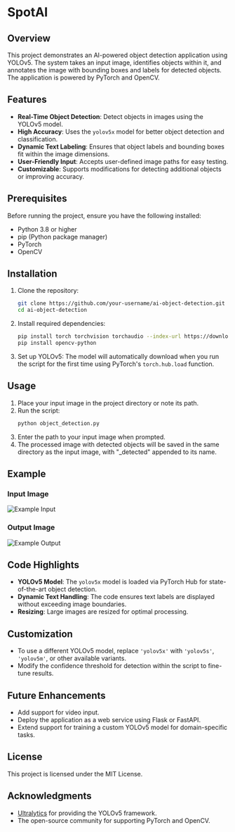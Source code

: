 # SpotAI

## Overview
This project demonstrates an AI-powered object detection application using YOLOv5. The system takes an input image, identifies objects within it, and annotates the image with bounding boxes and labels for detected objects. The application is powered by PyTorch and OpenCV.

## Features
- **Real-Time Object Detection**: Detect objects in images using the YOLOv5 model.
- **High Accuracy**: Uses the `yolov5x` model for better object detection and classification.
- **Dynamic Text Labeling**: Ensures that object labels and bounding boxes fit within the image dimensions.
- **User-Friendly Input**: Accepts user-defined image paths for easy testing.
- **Customizable**: Supports modifications for detecting additional objects or improving accuracy.

## Prerequisites
Before running the project, ensure you have the following installed:

- Python 3.8 or higher
- pip (Python package manager)
- PyTorch
- OpenCV

## Installation
1. Clone the repository:
   ```bash
   git clone https://github.com/your-username/ai-object-detection.git
   cd ai-object-detection
   ```

2. Install required dependencies:
   ```bash
   pip install torch torchvision torchaudio --index-url https://download.pytorch.org/whl/cu118
   pip install opencv-python
   ```

3. Set up YOLOv5:
   The model will automatically download when you run the script for the first time using PyTorch's `torch.hub.load` function.

## Usage
1. Place your input image in the project directory or note its path.
2. Run the script:
   ```bash
   python object_detection.py
   ```
3. Enter the path to your input image when prompted.
4. The processed image with detected objects will be saved in the same directory as the input image, with "_detected" appended to its name.

## Example
### Input Image
![Example Input](path/to/example-input.jpg)

### Output Image
![Example Output](path/to/example-output.jpg)

## Code Highlights
- **YOLOv5 Model**: The `yolov5x` model is loaded via PyTorch Hub for state-of-the-art object detection.
- **Dynamic Text Handling**: The code ensures text labels are displayed without exceeding image boundaries.
- **Resizing**: Large images are resized for optimal processing.

## Customization
- To use a different YOLOv5 model, replace `'yolov5x'` with `'yolov5s'`, `'yolov5m'`, or other available variants.
- Modify the confidence threshold for detection within the script to fine-tune results.

## Future Enhancements
- Add support for video input.
- Deploy the application as a web service using Flask or FastAPI.
- Extend support for training a custom YOLOv5 model for domain-specific tasks.

## License
This project is licensed under the MIT License.

## Acknowledgments
- [Ultralytics](https://github.com/ultralytics/yolov5) for providing the YOLOv5 framework.
- The open-source community for supporting PyTorch and OpenCV.
